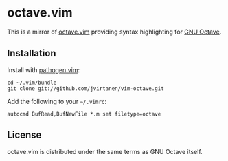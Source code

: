 octave.vim
==========

This is a mirror of [octave.vim][] providing syntax highlighting for
[GNU Octave][].

  [GNU Octave]: http://www.gnu.org/software/octave/
  [octave.vim]: http://www.vim.org/scripts/script.php?script_id=3600


Installation
------------

Install with [pathogen.vim][]:

    cd ~/.vim/bundle
    git clone git://github.com/jvirtanen/vim-octave.git

Add the following to your `~/.vimrc`:

    autocmd BufRead,BufNewFile *.m set filetype=octave

  [pathogen.vim]: https://github.com/tpope/vim-pathogen


License
-------

octave.vim is distributed under the same terms as GNU Octave itself.
